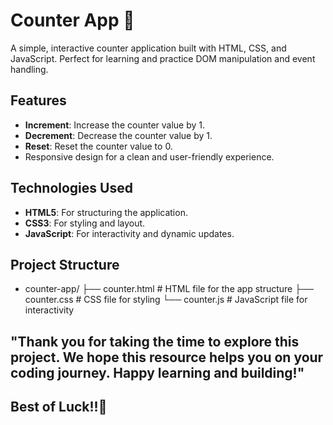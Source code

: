 # Counter App 🚀

A simple, interactive counter application built with HTML, CSS, and JavaScript. Perfect for learning and practice DOM manipulation and event handling.

## Features

- **Increment**: Increase the counter value by 1.
- **Decrement**: Decrease the counter value by 1.
- **Reset**: Reset the counter value to 0.
- Responsive design for a clean and user-friendly experience.

## Technologies Used

- **HTML5**: For structuring the application.
- **CSS3**: For styling and layout.
- **JavaScript**: For interactivity and dynamic updates.

## Project Structure

- counter-app/
├── counter.html      # HTML file for the app structure
├── counter.css       # CSS file for styling
└── counter.js       # JavaScript file for interactivity

## "Thank you for taking the time to explore this project. We hope this resource helps you on your coding journey. Happy learning and building!" 

## Best of Luck!!🖤
